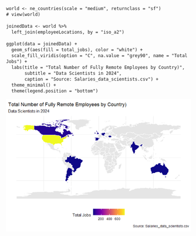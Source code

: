     world <- ne_countries(scale = "medium", returnclass = "sf")
    # view(world)

    joinedData <- world %>%
      left_join(employeeLocations, by = "iso_a2")

    ggplot(data = joinedData) +
      geom_sf(aes(fill = total_jobs), color = "white") +
      scale_fill_viridis(option = "C", na.value = "grey90", name = "Total Jobs") +
      labs(title = "Total Number of Fully Remote Employees by Country)",
           subtitle = "Data Scientists in 2024",
           caption = "Source: Salaries_data_scientists.csv") +
      theme_minimal() +
      theme(legend.position = "bottom")

![](natali-mmx_files/figure-markdown_strict/plotJobNumbers-1.png)
